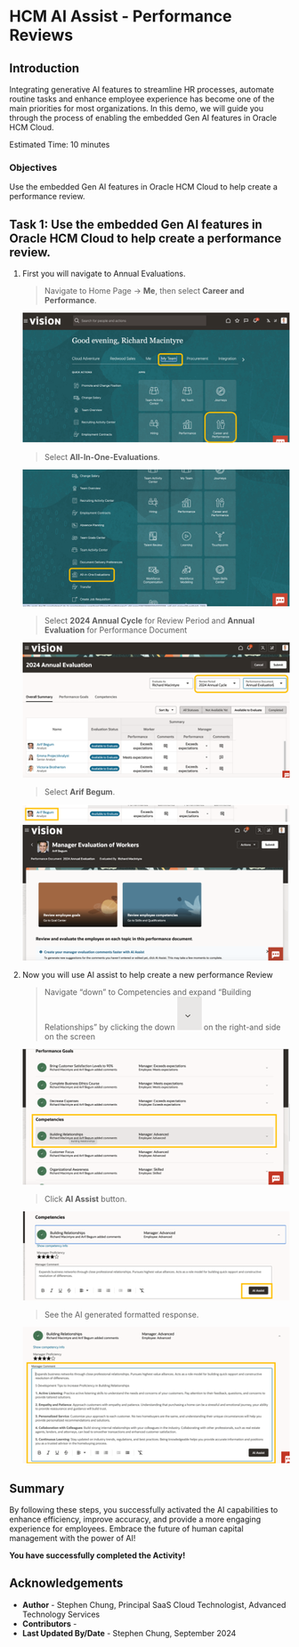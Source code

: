 # HCM AI Assist - Performance Reviews

## Introduction

Integrating generative AI features to streamline HR processes, automate routine tasks and enhance employee experience has become one of the main priorities for most organizations. In this demo, we will guide you through the process of enabling the embedded Gen AI features in Oracle HCM Cloud.

Estimated Time: 10 minutes


### Objectives

Use the embedded Gen AI features in Oracle HCM Cloud to help create a performance review.


## Task 1: Use the embedded Gen AI features in Oracle HCM Cloud to help create a performance review.


1. First you will navigate to Annual Evaluations.  

   > Navigate to Home Page -> **Me**, then select **Career and Performance**.

   ![Application Home](images/image001.png)

   > Select **All-In-One-Evaluations**.

   ![Career and Performance](images/image002.png)

   > Select **2024 Annual Cycle** for Review Period and **Annual Evaluation** for Performance Document

   ![2024 Annual Evaluation](images/image003.png)

   > Select **Arif Begum**.

   ![2024 Annual Evaluation 2](images/image004.png)
   ![Manager Evaluation of Workers](images/image005.png)


3. Now you will use AI assist to help create a new performance Review

   > Navigate “down” to Competencies and expand “Building Relationships” by clicking the down ![down arrow](images/image006.png) on the right-and side on the screen

   ![Competencies](images/image007.png)

   > Click **AI Assist** button.

   ![Competencies](images/image008.png)

   > See the AI generated formatted response.

   ![AI generated formatted response](images/image009.png)








## Summary

By following these steps, you  successfully activated the AI capabilities to enhance efficiency, improve accuracy, and provide a more engaging experience for employees. Embrace the future of human capital management with the power of AI!

**You have successfully completed the Activity!**

## Acknowledgements
* **Author** - Stephen Chung, Principal SaaS Cloud Technologist, Advanced Technology Services
* **Contributors** -  
* **Last Updated By/Date** - Stephen Chung, September 2024
